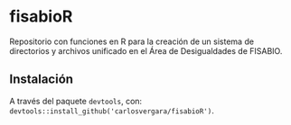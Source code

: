 # fisabioR

Repositorio con funciones en R para la creación de un sistema de directorios y archivos unificado en el Área de Desigualdades de FISABIO.

## Instalación
A través del paquete `devtools`, con: `devtools::install_github('carlosvergara/fisabioR')`.
